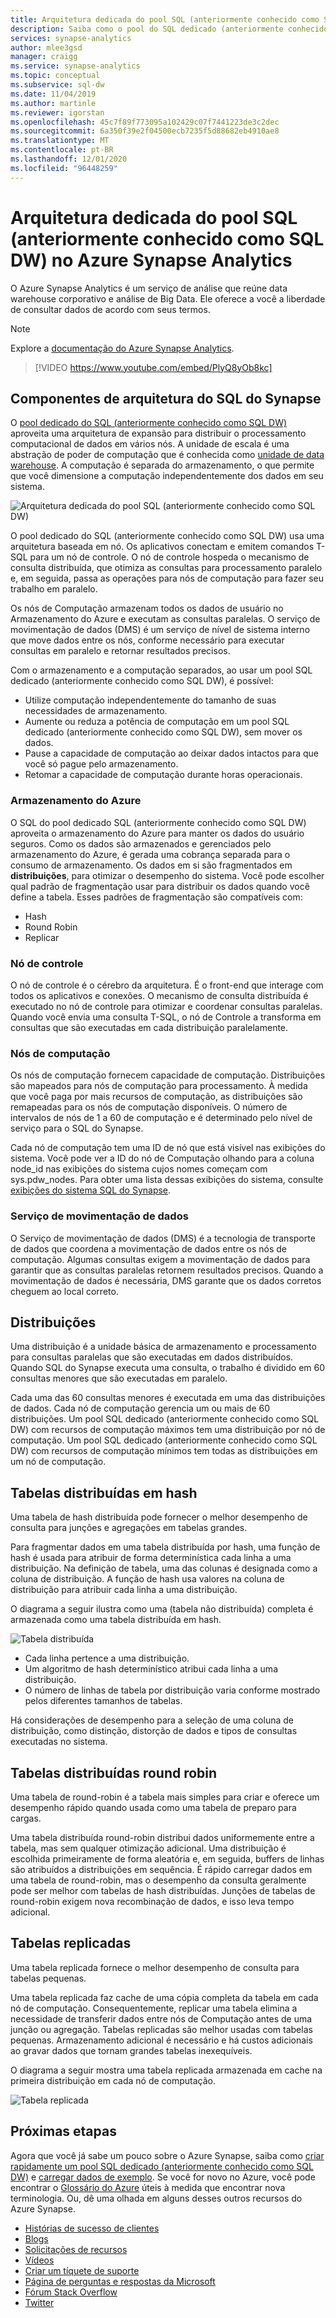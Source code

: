 ```yaml
---
title: Arquitetura dedicada do pool SQL (anteriormente conhecido como SQL DW)
description: Saiba como o pool do SQL dedicado (anteriormente conhecido como SQL DW) no Azure Synapse Analytics combina recursos de processamento de consultas distribuídas com o armazenamento do Azure para obter alto desempenho e escalabilidade.
services: synapse-analytics
author: mlee3gsd
manager: craigg
ms.service: synapse-analytics
ms.topic: conceptual
ms.subservice: sql-dw
ms.date: 11/04/2019
ms.author: martinle
ms.reviewer: igorstan
ms.openlocfilehash: 45c7f89f773095a102429c07f7441223de3c2dec
ms.sourcegitcommit: 6a350f39e2f04500ecb7235f5d88682eb4910ae8
ms.translationtype: MT
ms.contentlocale: pt-BR
ms.lasthandoff: 12/01/2020
ms.locfileid: "96448259"
---
```

# <a name="dedicated-sql-pool-formerly-sql-dw-architecture-in-azure-synapse-analytics"></a>Arquitetura dedicada do pool SQL (anteriormente conhecido como SQL DW) no Azure Synapse Analytics

O Azure Synapse Analytics é um serviço de análise que reúne data warehouse corporativo e análise de Big Data. Ele oferece a você a liberdade de consultar dados de acordo com seus termos.

> [!NOTE]
>Explore a [documentação do Azure Synapse Analytics](../overview-what-is.md).
>


> [!VIDEO https://www.youtube.com/embed/PlyQ8yOb8kc]

## <a name="synapse-sql-architecture-components"></a>Componentes de arquitetura do SQL do Synapse

O [pool dedicado do SQL (anteriormente conhecido como SQL DW)](sql-data-warehouse-overview-what-is.md) aproveita uma arquitetura de expansão para distribuir o processamento computacional de dados em vários nós. A unidade de escala é uma abstração de poder de computação que é conhecida como [ unidade de data warehouse](what-is-a-data-warehouse-unit-dwu-cdwu.md). A computação é separada do armazenamento, o que permite que você dimensione a computação independentemente dos dados em seu sistema.

![Arquitetura dedicada do pool SQL (anteriormente conhecido como SQL DW)](./media/massively-parallel-processing-mpp-architecture/massively-parallel-processing-mpp-architecture.png)

O pool dedicado do SQL (anteriormente conhecido como SQL DW) usa uma arquitetura baseada em nó. Os aplicativos conectam e emitem comandos T-SQL para um nó de controle. O nó de controle hospeda o mecanismo de consulta distribuída, que otimiza as consultas para processamento paralelo e, em seguida, passa as operações para nós de computação para fazer seu trabalho em paralelo.

Os nós de Computação armazenam todos os dados de usuário no Armazenamento do Azure e executam as consultas paralelas. O serviço de movimentação de dados (DMS) é um serviço de nível de sistema interno que move dados entre os nós, conforme necessário para executar consultas em paralelo e retornar resultados precisos.

Com o armazenamento e a computação separados, ao usar um pool SQL dedicado (anteriormente conhecido como SQL DW), é possível:

- Utilize computação independentemente do tamanho de suas necessidades de armazenamento.
- Aumente ou reduza a potência de computação em um pool SQL dedicado (anteriormente conhecido como SQL DW), sem mover os dados.
- Pause a capacidade de computação ao deixar dados intactos para que você só pague pelo armazenamento.
- Retomar a capacidade de computação durante horas operacionais.

### <a name="azure-storage"></a>Armazenamento do Azure

O SQL do pool dedicado SQL (anteriormente conhecido como SQL DW) aproveita o armazenamento do Azure para manter os dados do usuário seguros.  Como os dados são armazenados e gerenciados pelo armazenamento do Azure, é gerada uma cobrança separada para o consumo de armazenamento. Os dados em si são fragmentados em **distribuições**, para otimizar o desempenho do sistema. Você pode escolher qual padrão de fragmentação usar para distribuir os dados quando você define a tabela. Esses padrões de fragmentação são compatíveis com:

- Hash
- Round Robin
- Replicar

### <a name="control-node"></a>Nó de controle

O nó de controle é o cérebro da arquitetura. É o front-end que interage com todos os aplicativos e conexões. O mecanismo de consulta distribuída é executado no nó de controle para otimizar e coordenar consultas paralelas. Quando você envia uma consulta T-SQL, o nó de Controle a transforma em consultas que são executadas em cada distribuição paralelamente.

### <a name="compute-nodes"></a>Nós de computação

Os nós de computação fornecem capacidade de computação. Distribuições são mapeados para nós de computação para processamento. À medida que você paga por mais recursos de computação, as distribuições são remapeadas para os nós de computação disponíveis. O número de intervalos de nós de 1 a 60 de computação e é determinado pelo nível de serviço para o SQL do Synapse.

Cada nó de computação tem uma ID de nó que está visível nas exibições do sistema. Você pode ver a ID do nó de Computação olhando para a coluna node_id nas exibições do sistema cujos nomes começam com sys.pdw_nodes. Para obter uma lista dessas exibições do sistema, consulte [exibições do sistema SQL do Synapse](/sql/relational-databases/system-catalog-views/sql-data-warehouse-and-parallel-data-warehouse-catalog-views?toc=/azure/synapse-analytics/sql-data-warehouse/toc.json&bc=/azure/synapse-analytics/sql-data-warehouse/breadcrumb/toc.json&view=azure-sqldw-latest).

### <a name="data-movement-service"></a>Serviço de movimentação de dados

O Serviço de movimentação de dados (DMS) é a tecnologia de transporte de dados que coordena a movimentação de dados entre os nós de computação. Algumas consultas exigem a movimentação de dados para garantir que as consultas paralelas retornem resultados precisos. Quando a movimentação de dados é necessária, DMS garante que os dados corretos cheguem ao local correto.

## <a name="distributions"></a>Distribuições

Uma distribuição é a unidade básica de armazenamento e processamento para consultas paralelas que são executadas em dados distribuídos. Quando SQL do Synapse executa uma consulta, o trabalho é dividido em 60 consultas menores que são executadas em paralelo.

Cada uma das 60 consultas menores é executada em uma das distribuições de dados. Cada nó de computação gerencia um ou mais de 60 distribuições. Um pool SQL dedicado (anteriormente conhecido como SQL DW) com recursos de computação máximos tem uma distribuição por nó de computação. Um pool SQL dedicado (anteriormente conhecido como SQL DW) com recursos de computação mínimos tem todas as distribuições em um nó de computação.  

## <a name="hash-distributed-tables"></a>Tabelas distribuídas em hash

Uma tabela de hash distribuída pode fornecer o melhor desempenho de consulta para junções e agregações em tabelas grandes.

Para fragmentar dados em uma tabela distribuída por hash, uma função de hash é usada para atribuir de forma determinística cada linha a uma distribuição. Na definição de tabela, uma das colunas é designada como a coluna de distribuição. A função de hash usa valores na coluna de distribuição para atribuir cada linha a uma distribuição.

O diagrama a seguir ilustra como uma (tabela não distribuída) completa é armazenada como uma tabela distribuída em hash.

![Tabela distribuída](./media/massively-parallel-processing-mpp-architecture/hash-distributed-table.png "Tabela distribuída")  

- Cada linha pertence a uma distribuição.  
- Um algoritmo de hash determinístico atribui cada linha a uma distribuição.  
- O número de linhas de tabela por distribuição varia conforme mostrado pelos diferentes tamanhos de tabelas.

Há considerações de desempenho para a seleção de uma coluna de distribuição, como distinção, distorção de dados e tipos de consultas executadas no sistema.

## <a name="round-robin-distributed-tables"></a>Tabelas distribuídas round robin

Uma tabela de round-robin é a tabela mais simples para criar e oferece um desempenho rápido quando usada como uma tabela de preparo para cargas.

Uma tabela distribuída round-robin distribui dados uniformemente entre a tabela, mas sem qualquer otimização adicional. Uma distribuição é escolhida primeiramente de forma aleatória e, em seguida, buffers de linhas são atribuídos a distribuições em sequência. É rápido carregar dados em uma tabela de round-robin, mas o desempenho da consulta geralmente pode ser melhor com tabelas de hash distribuídas. Junções de tabelas de round-robin exigem nova recombinação de dados, e isso leva tempo adicional.

## <a name="replicated-tables"></a>Tabelas replicadas

Uma tabela replicada fornece o melhor desempenho de consulta para tabelas pequenas.

Uma tabela replicada faz cache de uma cópia completa da tabela em cada nó de computação. Consequentemente, replicar uma tabela elimina a necessidade de transferir dados entre nós de Computação antes de uma junção ou agregação. Tabelas replicadas são melhor usadas com tabelas pequenas. Armazenamento adicional é necessário e há custos adicionais ao gravar dados que tornam grandes tabelas inexequíveis.  

O diagrama a seguir mostra uma tabela replicada armazenada em cache na primeira distribuição em cada nó de computação.  

![Tabela replicada](./media/massively-parallel-processing-mpp-architecture/replicated-table.png "Tabela replicada")

## <a name="next-steps"></a>Próximas etapas

Agora que você já sabe um pouco sobre o Azure Synapse, saiba como [criar rapidamente um pool SQL dedicado (anteriormente conhecido como SQL DW)](create-data-warehouse-portal.md) e [carregar dados de exemplo](load-data-from-azure-blob-storage-using-polybase.md). Se você for novo no Azure, você pode encontrar o [Glossário do Azure](../../azure-glossary-cloud-terminology.md?toc=/azure/synapse-analytics/sql-data-warehouse/toc.json&bc=/azure/synapse-analytics/sql-data-warehouse/breadcrumb/toc.json) úteis à medida que encontrar nova terminologia. Ou, dê uma olhada em alguns desses outros recursos do Azure Synapse.  

- [Histórias de sucesso de clientes](https://azure.microsoft.com/case-studies/?service=sql-data-warehouse)
- [Blogs](https://azure.microsoft.com/blog/tag/azure-sql-data-warehouse/)
- [Solicitações de recursos](https://feedback.azure.com/forums/307516-sql-data-warehouse)
- [Vídeos](https://azure.microsoft.com/documentation/videos/index/?services=sql-data-warehouse)
- [Criar um tíquete de suporte](sql-data-warehouse-get-started-create-support-ticket.md)
- [Página de perguntas e respostas da Microsoft](https://docs.microsoft.com/answers/topics/azure-synapse-analytics.html)
- [Fórum Stack Overflow](https://stackoverflow.com/questions/tagged/azure-sqldw)
- [Twitter](https://twitter.com/hashtag/SQLDW)
